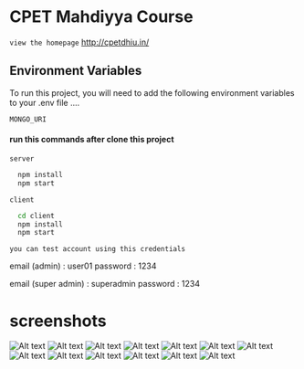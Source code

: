 
# CPET Mahdiyya Course


`view the homepage`
http://cpetdhiu.in/


## Environment Variables

To run this project, you will need to add the following environment variables to your .env file ....

`MONGO_URI`




#### run this commands after clone this project

`server`

```bash
  npm install
  npm start
```

`client`

```bash
  cd client
  npm install
  npm start
```


`you can test account using this credentials`

  email (admin) : user01
  password : 1234

  email (super admin) : superadmin
  password : 1234




# screenshots

![Alt text](./screenshots/1.png)
![Alt text](./screenshots/2.png)
![Alt text](./screenshots/3.png)
![Alt text](./screenshots/4.png)
![Alt text](./screenshots/5.png)
![Alt text](./screenshots/6.png)
![Alt text](./screenshots/8.png)
![Alt text](./screenshots/9.png)
![Alt text](./screenshots/10.png)
![Alt text](./screenshots/11.png)
![Alt text](./screenshots/12.png)
![Alt text](./screenshots/13.png)
![Alt text](./screenshots/14.png)